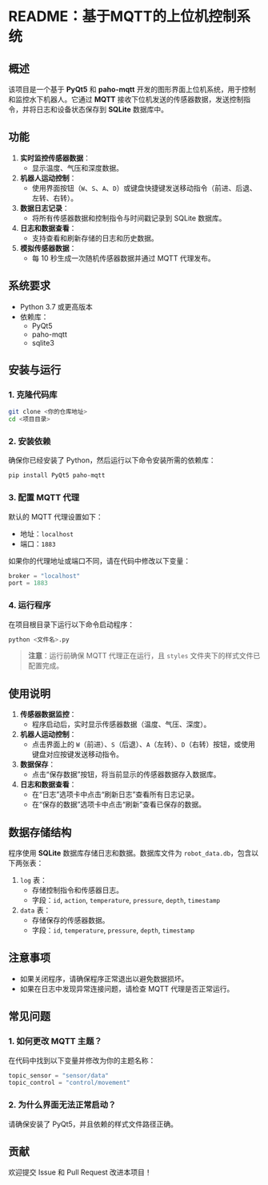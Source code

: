 # README：基于MQTT的上位机控制系统

## 概述

该项目是一个基于 **PyQt5** 和 **paho-mqtt** 开发的图形界面上位机系统，用于控制和监控水下机器人。它通过 **MQTT** 接收下位机发送的传感器数据，发送控制指令，并将日志和设备状态保存到 **SQLite** 数据库中。

## 功能

1. **实时监控传感器数据**：
   - 显示温度、气压和深度数据。
2. **机器人运动控制**：
   - 使用界面按钮（`W`、`S`、`A`、`D`）或键盘快捷键发送移动指令（前进、后退、左转、右转）。
3. **数据日志记录**：
   - 将所有传感器数据和控制指令与时间戳记录到 SQLite 数据库。
4. **日志和数据查看**：
   - 支持查看和刷新存储的日志和历史数据。
5. **模拟传感器数据**：
   - 每 10 秒生成一次随机传感器数据并通过 MQTT 代理发布。

## 系统要求

- Python 3.7 或更高版本
- 依赖库：
  - PyQt5
  - paho-mqtt
  - sqlite3

## 安装与运行

### 1. 克隆代码库

```bash
git clone <你的仓库地址>
cd <项目目录>
```

### 2. 安装依赖

确保你已经安装了 Python，然后运行以下命令安装所需的依赖库：

```bash
pip install PyQt5 paho-mqtt
```

### 3. 配置 MQTT 代理

默认的 MQTT 代理设置如下：
- 地址：`localhost`
- 端口：`1883`

如果你的代理地址或端口不同，请在代码中修改以下变量：
```python
broker = "localhost"
port = 1883
```

### 4. 运行程序

在项目根目录下运行以下命令启动程序：

```bash
python <文件名>.py
```

> **注意**：运行前确保 MQTT 代理正在运行，且 `styles` 文件夹下的样式文件已配置完成。

## 使用说明

1. **传感器数据监控**：
   - 程序启动后，实时显示传感器数据（温度、气压、深度）。
2. **机器人运动控制**：
   - 点击界面上的 `W`（前进）、`S`（后退）、`A`（左转）、`D`（右转）按钮，或使用键盘对应按键发送移动指令。
3. **数据保存**：
   - 点击“保存数据”按钮，将当前显示的传感器数据存入数据库。
4. **日志和数据查看**：
   - 在“日志”选项卡中点击“刷新日志”查看所有日志记录。
   - 在“保存的数据”选项卡中点击“刷新”查看已保存的数据。

## 数据存储结构

程序使用 **SQLite** 数据库存储日志和数据。数据库文件为 `robot_data.db`，包含以下两张表：
1. `log` 表：
   - 存储控制指令和传感器日志。
   - 字段：`id`, `action`, `temperature`, `pressure`, `depth`, `timestamp`
2. `data` 表：
   - 存储保存的传感器数据。
   - 字段：`id`, `temperature`, `pressure`, `depth`, `timestamp`

## 注意事项

- 如果关闭程序，请确保程序正常退出以避免数据损坏。
- 如果在日志中发现异常连接问题，请检查 MQTT 代理是否正常运行。

## 常见问题

### 1. 如何更改 MQTT 主题？
在代码中找到以下变量并修改为你的主题名称：
```python
topic_sensor = "sensor/data"
topic_control = "control/movement"
```

### 2. 为什么界面无法正常启动？
请确保安装了 PyQt5，并且依赖的样式文件路径正确。

## 贡献

欢迎提交 Issue 和 Pull Request 改进本项目！
